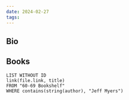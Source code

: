 ```yaml
---
date: 2024-02-27
tags:
---
```

## Bio

## Books

```dataview
LIST WITHOUT ID
link(file.link, title)
FROM "60-69 Bookshelf"
WHERE contains(string(author), "Jeff Myers")
```
